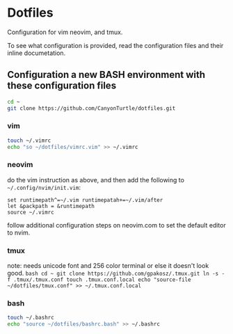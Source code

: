 # Dotfiles

Configuration for vim neovim, and tmux.

To see what configuration is provided, read the configuration files and their inline documetation.

## Configuration a new BASH environment with these configuration files

```bash
cd ~
git clone https://github.com/CanyonTurtle/dotfiles.git
```

### vim

```bash
touch ~/.vimrc
echo "so ~/dotfiles/vimrc.vim" >> ~/.vimrc
```
### neovim
do the vim instruction as above, and then add the following to `~/.config/nvim/init.vim`:

```vimscript
set runtimepath^=~/.vim runtimepatah+=~/.vim/after
let &packpath = &runtimepath
source ~/.vimrc
```

follow additional configuration steps on neovim.com to set the default editor to nvim.

### tmux
note: needs unicode font and 256 color terminal or else it doesn't look good.
``bash
cd ~
git clone https://github.com/gpakosz/.tmux.git
ln -s -f .tmux/.tmux.conf
touch .tmux.conf.local
echo "source-file ~/dotfiles/tmux.conf" >> ~/.tmux.conf.local
``

### bash
```bash
touch ~/.bashrc
echo "source ~/dotfiles/bashrc.bash" >> ~/.bashrc
```
